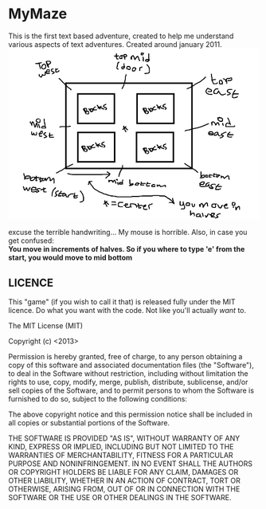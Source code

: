 <h1>MyMaze</h1>
This is the first text based adventure, created to help me understand various aspects of text adventures.
Created around january 2011.
<br />
<img border="0" src="map.png" alt="Maze">

<br />

excuse the terrible handwriting... My mouse is horrible.
Also, in case you get confused: <br />
<b> You move in increments of halves. So if you where to type 'e' from the start, you would
	move to mid bottom </b>
<h2>LICENCE</h2>
This "game" (if you wish to call it that) is released fully under the MIT licence.
Do what you want with the code. Not like you'll actually <i>want</i> to.

The MIT License (MIT)

Copyright (c) <2013> <James Dillon>

Permission is hereby granted, free of charge, to any person obtaining a copy
of this software and associated documentation files (the "Software"), to deal
in the Software without restriction, including without limitation the rights
to use, copy, modify, merge, publish, distribute, sublicense, and/or sell
copies of the Software, and to permit persons to whom the Software is
furnished to do so, subject to the following conditions:

The above copyright notice and this permission notice shall be included in
all copies or substantial portions of the Software.

THE SOFTWARE IS PROVIDED "AS IS", WITHOUT WARRANTY OF ANY KIND, EXPRESS OR
IMPLIED, INCLUDING BUT NOT LIMITED TO THE WARRANTIES OF MERCHANTABILITY,
FITNESS FOR A PARTICULAR PURPOSE AND NONINFRINGEMENT. IN NO EVENT SHALL THE
AUTHORS OR COPYRIGHT HOLDERS BE LIABLE FOR ANY CLAIM, DAMAGES OR OTHER
LIABILITY, WHETHER IN AN ACTION OF CONTRACT, TORT OR OTHERWISE, ARISING FROM,
OUT OF OR IN CONNECTION WITH THE SOFTWARE OR THE USE OR OTHER DEALINGS IN
THE SOFTWARE.
